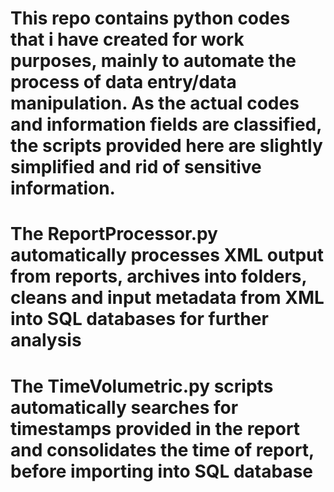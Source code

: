 # This repo contains python codes that i have created for work purposes, mainly to automate the process of data entry/data manipulation. As the actual codes and information fields are classified, the scripts provided here are slightly simplified and rid of sensitive information.
# The ReportProcessor.py automatically processes XML output from reports, archives into folders, cleans and input metadata from XML into SQL databases for further analysis
# The TimeVolumetric.py scripts automatically searches for timestamps provided in the report and consolidates the time of report, before importing into SQL database
